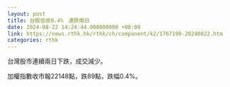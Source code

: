 ```yaml
---
layout: post
title: 台股低收0.4%　連跌兩日
date: 2024-08-22 14:24:44.000000000 +08:00
link: https://news.rthk.hk/rthk/ch/component/k2/1767190-20240822.htm
categories: rthk
---
```


台灣股市連續兩日下跌，成交減少。

加權指數收市報22148點，跌89點，跌幅0.4%。
